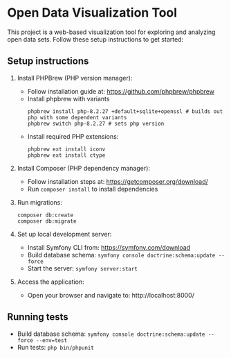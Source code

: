 # Open Data Visualization Tool

This project is a web-based visualization tool for exploring and analyzing open data sets. Follow these setup instructions to get started:

## Setup instructions

1. Install PHPBrew (PHP version manager):
   - Follow installation guide at: https://github.com/phpbrew/phpbrew
   - Install phpbrew with variants
     ```
     phpbrew install php-8.2.27 +default+sqlite+openssl # builds out php with some dependent variants
     phpbrew switch php-8.2.27 # sets php version
     ```
   - Install required PHP extensions:
     ```
     phpbrew ext install iconv
     phpbrew ext install ctype
     ```

3. Install Composer (PHP dependency manager):
   - Follow installation steps at: https://getcomposer.org/download/
   - Run `composer install` to install dependencies

4. Run migrations:
   ```
   composer db:create
   composer db:migrate
   ```

5. Set up local development server:
   - Install Symfony CLI from: https://symfony.com/download
   - Build database schema: `symfony console doctrine:schema:update --force`
   - Start the server: `symfony server:start`

6. Access the application:
   - Open your browser and navigate to: http://localhost:8000/

## Running tests

- Build database schema: `symfony console doctrine:schema:update --force --env=test`
- Run tests: `php bin/phpunit`

